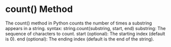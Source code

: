 # count() Method 
The count() method in Python counts the number of times a substring appears in a string.
syntax: string.count(substring, start, end)
   substring: The sequence of characters to count.
   start (optional): The starting index (default is 0).
   end (optional): The ending index (default is the end of the string).